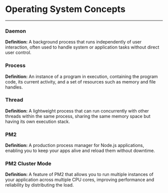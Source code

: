  
# Operating System Concepts

---

### Daemon
**Definition:** A background process that runs independently of user interaction, often used to handle system or application tasks without direct user control.

### Process
**Definition:** An instance of a program in execution, containing the program code, its current activity, and a set of resources such as memory and file handles.

### Thread
**Definition:** A lightweight process that can run concurrently with other threads within the same process, sharing the same memory space but having its own execution stack.

### PM2
**Definition:** A production process manager for Node.js applications, enabling you to keep your apps alive and reload them without downtime.

### PM2 Cluster Mode
**Definition:** A feature of PM2 that allows you to run multiple instances of your application across multiple CPU cores, improving performance and reliability by distributing the load.
